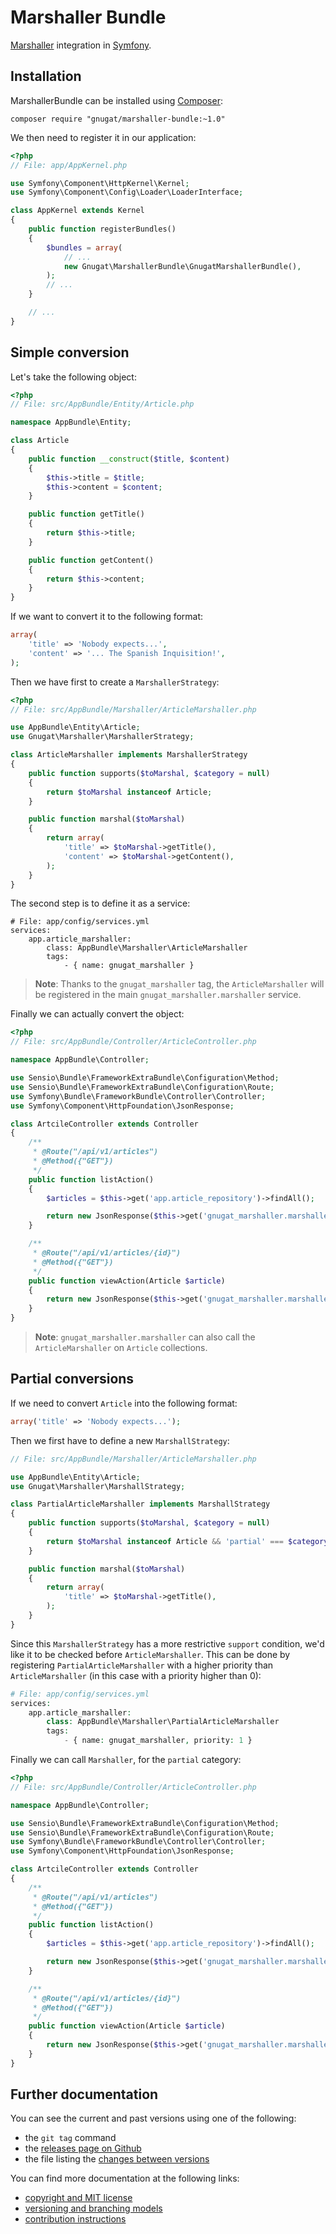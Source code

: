 # Marshaller Bundle

[Marshaller](http://gnugat.github.io/marshaller) integration in [Symfony](http://symfony.com).

## Installation

MarshallerBundle can be installed using [Composer](http://getcomposer.org/):

    composer require "gnugat/marshaller-bundle:~1.0"

We then need to register it in our application:

```php
<?php
// File: app/AppKernel.php

use Symfony\Component\HttpKernel\Kernel;
use Symfony\Component\Config\Loader\LoaderInterface;

class AppKernel extends Kernel
{
    public function registerBundles()
    {
        $bundles = array(
            // ...
            new Gnugat\MarshallerBundle\GnugatMarshallerBundle(),
        );
        // ...
    }

    // ...
}
```

## Simple conversion

Let's take the following object:

```php
<?php
// File: src/AppBundle/Entity/Article.php

namespace AppBundle\Entity;

class Article
{
    public function __construct($title, $content)
    {
        $this->title = $title;
        $this->content = $content;
    }

    public function getTitle()
    {
        return $this->title;
    }

    public function getContent()
    {
        return $this->content;
    }
}
```

If we want to convert it to the following format:

```php
array(
    'title' => 'Nobody expects...',
    'content' => '... The Spanish Inquisition!',
);
```

Then we have first to create a `MarshallerStrategy`:

```php
<?php
// File: src/AppBundle/Marshaller/ArticleMarshaller.php

use AppBundle\Entity\Article;
use Gnugat\Marshaller\MarshallerStrategy;

class ArticleMarshaller implements MarshallerStrategy
{
    public function supports($toMarshal, $category = null)
    {
        return $toMarshal instanceof Article;
    }

    public function marshal($toMarshal)
    {
        return array(
            'title' => $toMarshal->getTitle(),
            'content' => $toMarshal->getContent(),
        );
    }
}
```

The second step is to define it as a service:

```
# File: app/config/services.yml
services:
    app.article_marshaller:
        class: AppBundle\Marshaller\ArticleMarshaller
        tags:
            - { name: gnugat_marshaller }
```

> **Note**: Thanks to the `gnugat_marshaller` tag, the `ArticleMarshaller` will
> be registered in the main `gnugat_marshaller.marshaller` service.

Finally we can actually convert the object:

```php
<?php
// File: src/AppBundle/Controller/ArticleController.php

namespace AppBundle\Controller;

use Sensio\Bundle\FrameworkExtraBundle\Configuration\Method;
use Sensio\Bundle\FrameworkExtraBundle\Configuration\Route;
use Symfony\Bundle\FrameworkBundle\Controller\Controller;
use Symfony\Component\HttpFoundation\JsonResponse;

class ArtcileController extends Controller
{
    /**
     * @Route("/api/v1/articles")
     * @Method({"GET"})
     */
    public function listAction()
    {
        $articles = $this->get('app.article_repository')->findAll();

        return new JsonResponse($this->get('gnugat_marshaller.marshaller')->marshal($articles), 200);
    }

    /**
     * @Route("/api/v1/articles/{id}")
     * @Method({"GET"})
     */
    public function viewAction(Article $article)
    {
        return new JsonResponse($this->get('gnugat_marshaller.marshaller')->marshal($article), 200);
    }
}
```

> **Note**: `gnugat_marshaller.marshaller` can also call the `ArticleMarshaller`
> on `Article` collections.

## Partial conversions

If we need to convert `Article` into the following format:

```php
array('title' => 'Nobody expects...');
```

Then we first have to define a new `MarshallStrategy`:

```php
// File: src/AppBundle/Marshaller/ArticleMarshaller.php

use AppBundle\Entity\Article;
use Gnugat\Marshaller\MarshallStrategy;

class PartialArticleMarshaller implements MarshallStrategy
{
    public function supports($toMarshal, $category = null)
    {
        return $toMarshal instanceof Article && 'partial' === $category;
    }

    public function marshal($toMarshal)
    {
        return array(
            'title' => $toMarshal->getTitle(),
        );
    }
}
```

Since this `MarshallerStrategy` has a more restrictive `support` condition, we'd
like it to be checked before `ArticleMarshaller`. This can be done by registering
`PartialArticleMarshaller` with a higher priority than `ArticleMarshaller`
(in this case with a priority higher than 0):

```php
# File: app/config/services.yml
services:
    app.article_marshaller:
        class: AppBundle\Marshaller\PartialArticleMarshaller
        tags:
            - { name: gnugat_marshaller, priority: 1 }
```

Finally we can call `Marshaller`, for the `partial` category:

```php
<?php
// File: src/AppBundle/Controller/ArticleController.php

namespace AppBundle\Controller;

use Sensio\Bundle\FrameworkExtraBundle\Configuration\Method;
use Sensio\Bundle\FrameworkExtraBundle\Configuration\Route;
use Symfony\Bundle\FrameworkBundle\Controller\Controller;
use Symfony\Component\HttpFoundation\JsonResponse;

class ArtcileController extends Controller
{
    /**
     * @Route("/api/v1/articles")
     * @Method({"GET"})
     */
    public function listAction()
    {
        $articles = $this->get('app.article_repository')->findAll();

        return new JsonResponse($this->get('gnugat_marshaller.marshaller')->marshal($articles 'partial'), 200);
    }

    /**
     * @Route("/api/v1/articles/{id}")
     * @Method({"GET"})
     */
    public function viewAction(Article $article)
    {
        return new JsonResponse($this->get('gnugat_marshaller.marshaller')->marshal($article), 200);
    }
}
```

## Further documentation

You can see the current and past versions using one of the following:

* the `git tag` command
* the [releases page on Github](https://github.com/gnugat/marshaller/releases)
* the file listing the [changes between versions](CHANGELOG.md)

You can find more documentation at the following links:

* [copyright and MIT license](LICENSE)
* [versioning and branching models](VERSIONING.md)
* [contribution instructions](CONTRIBUTING.md)
